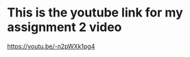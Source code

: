 # This is the youtube link for my assignment 2 video
[https://youtu.be/-n2pWXk1pg4 ](https://youtu.be/V82A5N3R-yY?si=u4PMZIoTT3tqkHZS)
